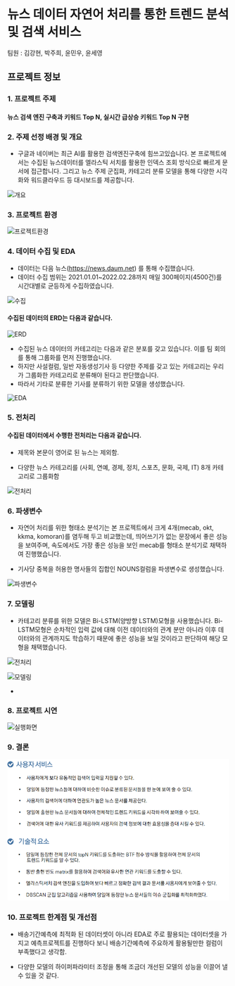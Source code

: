 #  뉴스 데이터 자연어 처리를 통한 트렌드 분석 및 검색 서비스


팀원 :  김강현, 박주희, 윤민우, 윤세영



## 프로젝트 정보

### 1.  프로젝트 주제 

#### 뉴스 검색 엔진 구축과 키워드 Top N, 실시간 급상승 키워드 Top N 구현 


### 2.  주제 선정 배경 및 개요

   * 구글과 네이버는 최근 AI를 활용한 검색엔진구축에 힘쓰고있습니다. 
     본 프로젝트에서는 수집된 뉴스데이터를 엘라스틱 서치를 활용한 인덱스 조회 방식으로 빠르게 문서에 접근합니다. 
     그리고 뉴스 주제 군집화, 카테고리 분류 모델을 통해 다양한 시각화와 워드클라우드 등 대시보드를 제공합니다. 

![개요](./이미지/개요.png)


### 3. 프로젝트 환경

   ![프로젝트환경](./이미지/프로젝트환경.png)

 


### 4. 데이터 수집 및 EDA 

* 데이터는 다음 뉴스(https://news.daum.net) 를 통해 수집했습니다.
* 데이터 수집 범위는 2021.01.01~2022.02.28까지 매일 300페이지(4500건)를 시간대별로 균등하게 수집하였습니다.


![수집](./이미지/수집.png)



#### 수집된 데이터의 ERD는 다음과 같습니다. 

![ERD](./이미지/ERD.png)

* 수집된 뉴스 데이터의 카테고리는 다음과 같은 분포를 갖고 있습니다. 이를 팀 회의를 통해 그룹화를 먼저 진행했습니다.
* 하지만 사설컬럼, 일반 자동생성기사 등 다양한 주제를 갖고 있는 카테고리는 우리가 그룹화한 카테고리로 분류해야 된다고 판단했습니다.
* 따라서 기타로 분류한 기사를 분류하기 위한 모델을 생성했습니다.

![EDA](./이미지/EDA.png)




### 5. 전처리

#### 수집된 데이터에서 수행한 전처리는 다음과 같습니다.

* 제목와 본문이 영어로 된 뉴스는 제외함.

* 다양한 뉴스 카테고리를 (사회, 연예, 경제, 정치, 스포츠, 문화, 국제, IT) 8개 카테고리로 그룹화함

![전처리](./이미지/전처리.png)




### 6. 파생변수

* 자연어 처리를 위한 형태소 분석기는 본 프로젝트에서 크게 4개(mecab, okt, kkma, komoran)를 염두해 두고 비교했는데, 띄어쓰기가 없는 문장에서 좋은 성능을 보여주며, 속도에서도 가장 좋은 성능을 보인 mecab를 형태소 분석기로 채택하여 진행했습니다.

* 기사당 중복을 허용한 명사들의 집합인 NOUNS컬럼을 파생변수로 생성했습니다. 


![파생변수](./이미지/파생변수.png)



### 7. 모델링

* 카테고리 분류를 위한 모델은 Bi-LSTM(양방향 LSTM)모형을 사용했습니다. Bi-LSTM모형은 순차적인 입력 값에 대해 이전 데이터와의 관계 분만 아니라 이후 데이터와의 관계까지도 학습하기 때문에 좋은 성능을 보일 것이라고 판단하여 해당 모형을 채택했습니다. 


![전처리](./이미지/전처리.png)

![모델링](./이미지/모델링.png)



* 

### 8. 프로젝트 시연

   ![실행화면](./이미지/실행화면.gif)

### 9. 결론

![결론](./이미지/결론.png)


### 10. 프로젝트 한계점 및 개선점

* 배송기간예측에 최적화 된 데이터셋이 아니라 EDA로 주로 활용되는 데이터셋을 가지고 예측프로젝트를 진행하다 보니 배송기간예측에 주요하게 활용될만한 컬럼이 부족했다고 생각함.

* 다양한 모델의 하이퍼파라미터 조정을 통해 조금더 개선된 모델의 성능을 이끌어 낼 수 있을 것 같다. 

